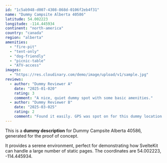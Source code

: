 ```yaml
---
id: "1c5ab948-d007-4308-868d-0106f2eb4f31"
name: "Dummy Campsite Alberta 40586"
latitude: 54.002223
longitude: -114.445934
continent: "north-america"
country: "canada"
region: "alberta"
amenities:
  - "fire-pit"
  - "tent-only"
  - "dog-friendly"
  - "picnic-table"
  - "ATV-access"
images:
  - "https://res.cloudinary.com/demo/image/upload/v1/sample.jpg"
reviews:
  - author: "Dummy Reviewer A"
    date: "2025-01-020"
    rating: 3
    comment: "A nice, quiet dummy spot with some basic amenities."
  - author: "Dummy Reviewer B"
    date: "2025-03-025"
    rating: 2
    comment: "Found it easily. GPS was spot on for this dummy location."
---
```


This is a **dummy description** for Dummy Campsite Alberta 40586, generated for the proof of concept.

It provides a serene environment, perfect for demonstrating how SvelteKit can handle a large number of static pages. The coordinates are 54.002223, -114.445934.
